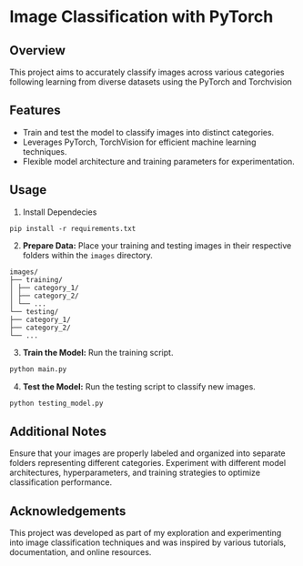 # Image Classification with PyTorch
## Overview
This project aims to accurately classify images across various categories following learning from diverse datasets using the PyTorch and Torchvision

## Features
- Train and test the model to classify images into distinct categories.
- Leverages PyTorch, TorchVision for efficient machine learning techniques.
- Flexible model architecture and training parameters for experimentation.

## Usage
1. Install Dependecies
```
pip install -r requirements.txt
```

2. **Prepare Data:**
  Place your training and testing images in their respective folders within the `images` directory.
```
images/
├── training/
│ ├── category_1/
│ ├── category_2/
│ └── ...
└── testing/
├── category_1/
├── category_2/
└── ...
```
3. **Train the Model:**
   Run the training script.
```bash
python main.py
```

4. **Test the Model:**
Run the testing script to classify new images.
```bash
python testing_model.py
```

## Additional Notes
Ensure that your images are properly labeled and organized into separate folders representing different categories.
Experiment with different model architectures, hyperparameters, and training strategies to optimize classification performance.

## Acknowledgements
This project was developed as part of my exploration and experimenting into image classification techniques and was inspired by various tutorials, documentation, and online resources.
